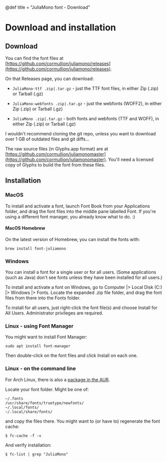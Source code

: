 @def title = "JuliaMono font - Download"

# Download and installation

## Download

You can find the font files at [https://github.com/cormullion/juliamono/releases](https://github.com/cormullion/juliamono/releases).

On that Releases page, you can download:

- `JuliaMono-ttf .zip|.tar.gz` - just the TTF font files, in either Zip (.zip) or Tarball (.gz)

- `JuliaMono-webfonts .zip|.tar.gz` - just the webfonts (WOFF2), in either Zip (.zip) or Tarball (.gz)

- `JuliaMono .zip|.tar.gz` - both fonts and webfonts (TTF and WOFF), in either Zip (.zip) or Tarball (.gz)

I wouldn't recommend cloning the git repo, unless you want to download over 1 GB of outdated files and git diffs...

The raw source files (in Glyphs.app format) are at [https://github.com/cormullion/juliamonomaster](https://github.com/cormullion/juliamonomaster). You'll need a licensed copy of Glyphs to build the font from these files.

## Installation

### MacOS

To install and activate a font, launch Font Book from your Applications folder, and drag the font files into the middle pane labelled Font. If you're using a different font manager, you already know what to do. :)

#### MacOS Homebrew

On the latest version of Homebrew, you can install the fonts with:

```
brew install font-juliamono
```

### Windows

You can install a font for a single user or for all users. (Some applications (such as Java) don't see fonts unless they have been installed for all users.)

To install and activate a font on Windows, go to Computer |> Local Disk (C:) |> Windows |> Fonts. Locate the expanded .zip file folder, and drag the font files from there into the Fonts folder.

To install for all users, just right-click the font file(s) and choose Install for All Users. Administrator privileges are required.

### Linux - using Font Manager

You might want to install Font Manager:

```
sudo apt install font-manager
```

Then double-click on the font files and click Install on each one.

### Linux - on the command line

For Arch Linux, there is also a [package in the AUR](https://aur.archlinux.org/packages/ttf-juliamono/).

Locate your font folder. Might be one of:

```
~/.fonts
/usr/share/fonts/truetype/newfonts/
~/.local/fonts/
~/.local/share/fonts/
```

and copy the files there. You might want to (or have to) regenerate the font cache:

```
$ fc-cache -f -v
```

And verify installation:

```
$ fc-list | grep "JuliaMono"
```
